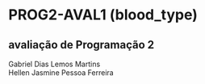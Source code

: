 # PROG2-AVAL1 (blood_type)
## avaliação de Programação 2
Gabriel Dias Lemos Martins <br>
Hellen Jasmine Pessoa Ferreira
